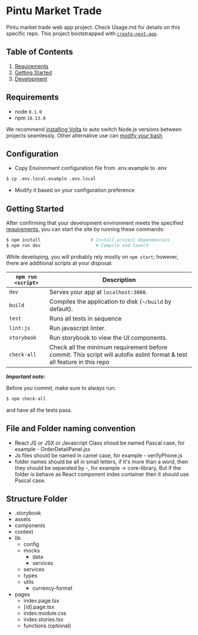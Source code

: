 # Pintu Market Trade

Pintu market trade web app project. Check Usage.md for details on this specific repo.
This project bootstrapped with [`create-next-app`](https://github.com/vercel/next.js/tree/canary/packages/create-next-app).

## Table of Contents

1. [Requirements](#requirements)
2. [Getting Started](#getting-started)
3. [Development](docs/development.md)

## Requirements

- node `8.1.0`
- npm `16.13.0`

We recommend [installing Volta](https://docs.volta.sh/guide/getting-started)
to auto switch Node.js versions between projects seamlessly.
Other alternative use can [modify your bash](https://stackoverflow.com/questions/23556330/run-nvm-use-automatically-every-time-theres-a-nvmrc-file-on-the-directory)

## Configuration

- Copy Environment configuration file from .env.example to .env

```bash
$ cp .env.local.example .env.local
```

- Modify it based on your configuration preference

## Getting Started

After confirming that your development environment meets the specified [requirements](#requirements),
you can start the site by running these commands:

```bash
$ npm install                   # Install project dependencies
$ npm run dev                     # Compile and launch
```

While developing, you will probably rely mostly on `npm start`; however, there are additional scripts at your disposal:

| `npm run <script>` | Description                                                                                                             |
| ------------------ | ----------------------------------------------------------------------------------------------------------------------- |
| `dev`              | Serves your app at `localhost:3000`.                                                                                    |
| `build`            | Compiles the application to disk (`~/build` by default).                                                                |
| `test`             | Runs all tests in sequence                                                                                              |
| `lint:js`          | Run javascript linter.                                                                                                  |
| `storybook`        | Run storybook to view the UI components.                                                                                |
| `check-all`        | Check all the minimum requirement before commit. This script will autofix eslint format & test all feature in this repo |

**_Important note:_**

Before you commit, make sure to always run:

```bash
$ npm check-all
```

and have all the tests pass.

## File and Folder naming convention

- React JS or JSX or Javascript Class shoud be named Pascal case, for example - OrderDetailPanel.jsx
- Js files should be named in camel case, for example - verifyPhone.js
- folder names should be all in small letters, if it's more than a word, then they should be seperated by -, for example -> core-library,
  But if the folder is behave as React component index container then it should use Pascal case.

## Structure Folder

- .storybook
- assets
- components
- context
- lib
  - config
  - mocks
    - data
    - services
  - services
  - types
  - utils
    - currency-format
- pages
  - index.page.tsx
  - [id].page.tsx
  - index.module.css
  - index.stories.tsx
  - functions (optional)
